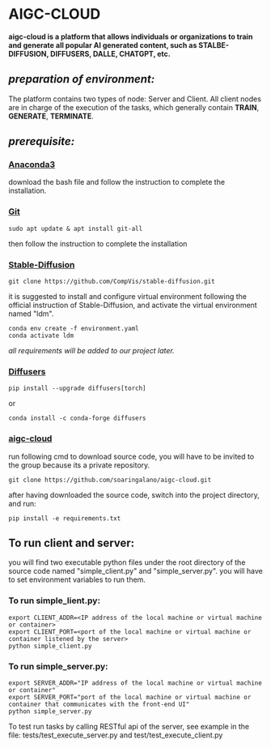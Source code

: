 # **AIGC-CLOUD**
**aigc-cloud is a platform that allows individuals or organizations to train and generate all popular AI generated content, such as STALBE-DIFFUSION, DIFFUSERS, DALLE, CHATGPT, etc.**

## *preparation of environment:*

The platform contains two types of node: Server and Client. All client nodes are in charge of the execution of the tasks, which generally contain  **TRAIN**,  **GENERATE**, **TERMINATE**.

## *prerequisite:*
### [Anaconda3](https://www.anaconda.com/download/)
download the bash file and follow the instruction to complete the installation.

### [Git](https://git-scm.com/book/en/v2/Getting-Started-Installing-Git)<br/>
```
sudo apt update & apt install git-all
```
then follow the instruction to complete the installation

### [Stable-Diffusion](https://github.com/CompVis/stable-diffusion)<br/>
```
git clone https://github.com/CompVis/stable-diffusion.git
```
it is suggested to install and configure virtual environment following the official instruction of Stable-Diffusion, and activate the virtual environment named "ldm".

```
conda env create -f environment.yaml
conda activate ldm
```
*all requirements will be added to our project later.*

### [Diffusers](https://github.com/huggingface/diffusers)<br/>
```
pip install --upgrade diffusers[torch]
```
or
```
conda install -c conda-forge diffusers
```
### [aigc-cloud](https://github.com/soaringalano/aigc-cloud.git)<br/>

run following cmd to download source code, you will have to be invited to the group because its a private repository.

```
git clone https://github.com/soaringalano/aigc-cloud.git
```

after having downloaded the source code, switch into the project directory, and run:

```
pip install -e requirements.txt
```


## To run client and server:

you will find two executable python files under the root directory of the source code named "simple_client.py" and "simple_server.py".
you will have to set environment variables to run them.

### To run simple_lient.py:
```
export CLIENT_ADDR=<IP address of the local machine or virtual machine or container>
export CLIENT_PORT=<port of the local machine or virtual machine or container listened by the server>
python simple_client.py
```

### To run simple_server.py:
```
export SERVER_ADDR="IP address of the local machine or virtual machine or container"
export SERVER_PORT="port of the local machine or virtual machine or container that communicates with the front-end UI"
python simple_server.py
```

To test run tasks by calling RESTful api of the server, see example in the file: tests/test_execute_server.py and test/test_execute_client.py
